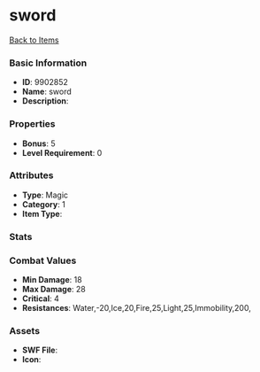 # sword



[Back to Items](../items.md)

### Basic Information

- **ID**: 9902852
- **Name**: sword
- **Description**: 

### Properties

- **Bonus**: 5
- **Level Requirement**: 0

### Attributes

- **Type**: Magic
- **Category**: 1
- **Item Type**: 

### Stats


### Combat Values

- **Min Damage**: 18
- **Max Damage**: 28
- **Critical**: 4
- **Resistances**: Water,-20,Ice,20,Fire,25,Light,25,Immobility,200,

### Assets

- **SWF File**: 
- **Icon**: 

